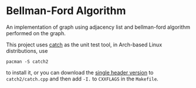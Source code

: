 # Bellman-Ford Algorithm
An implementation of graph using adjacency list and bellman-ford algorithm performed on the graph.

This project uses [catch](https://github.com/catchorg/Catch2) as the unit test tool, in Arch-based Linux distributions, use

    pacman -S catch2

to install it, or you can download the [single header version](https://raw.githubusercontent.com/catchorg/Catch2/master/single_include/catch2/catch.hpp) to `catch2/catch.cpp` and then add `-I.` to `CXXFLAGS` in the `Makefile`.
